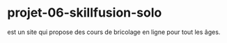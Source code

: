 # projet-06-skillfusion-solo
est un site qui propose des cours de bricolage en ligne pour tout les âges.
